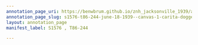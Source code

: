 ```yaml
---
annotation_page_uri: https://benwbrum.github.io/znh_jacksonville_1939/annotations/s1576-t86-244-june-18-1939--canvas-1-carita-doggett-corse.json
annotation_page_slug: s1576-t86-244-june-18-1939--canvas-1-carita-doggett-corse
layout: annotation_page
manifest_label: S1576 , T86-244

---
```

